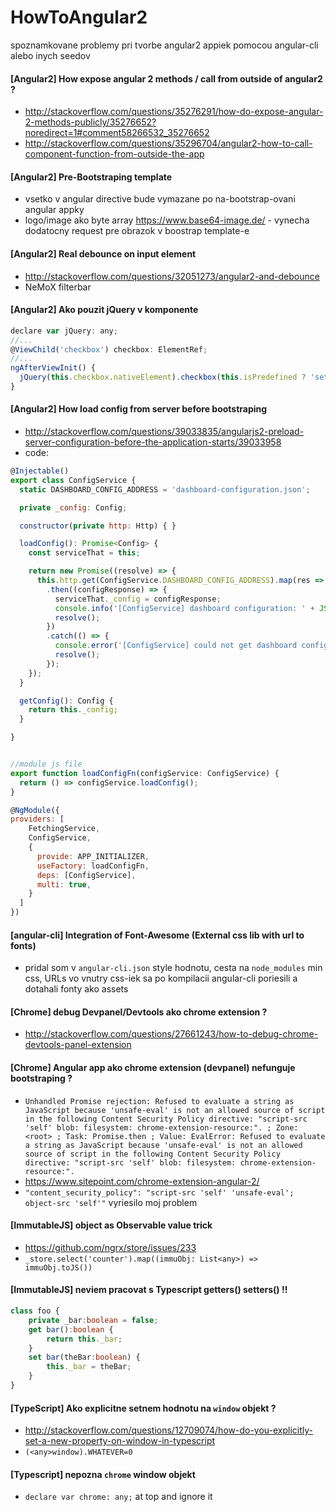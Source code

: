 # HowToAngular2
spoznamkovane problemy pri tvorbe angular2 appiek pomocou angular-cli alebo inych seedov


#### [Angular2] How expose angular 2 methods / call from outside of angular2 ?
- http://stackoverflow.com/questions/35276291/how-do-expose-angular-2-methods-publicly/35276652?noredirect=1#comment58266532_35276652
- http://stackoverflow.com/questions/35296704/angular2-how-to-call-component-function-from-outside-the-app


#### [Angular2] Pre-Bootstraping template
- vsetko v angular directive bude vymazane po na-bootstrap-ovani angular appky
- logo/image ako byte array https://www.base64-image.de/ - vynecha dodatocny request pre obrazok v boostrap template-e


#### [Angular2] Real debounce on input element
- http://stackoverflow.com/questions/32051273/angular2-and-debounce
- NeMoX filterbar


#### [Angular2] Ako pouzit jQuery v komponente
```js
declare var jQuery: any;
//...
@ViewChild('checkbox') checkbox: ElementRef;
//...
ngAfterViewInit() {
  jQuery(this.checkbox.nativeElement).checkbox(this.isPredefined ? 'set checked' : 'set unchecked');
}
```


#### [Angular2] How load config from server before bootstraping
- http://stackoverflow.com/questions/39033835/angularjs2-preload-server-configuration-before-the-application-starts/39033958
- code:

```js
@Injectable()
export class ConfigService {
  static DASHBOARD_CONFIG_ADDRESS = 'dashboard-configuration.json';

  private _config: Config;

  constructor(private http: Http) { }

  loadConfig(): Promise<Config> {
    const serviceThat = this;

    return new Promise((resolve) => {
      this.http.get(ConfigService.DASHBOARD_CONFIG_ADDRESS).map(res => res.json()).toPromise()
        .then((configResponse) => {
          serviceThat._config = configResponse;
          console.info('[ConfigService] dashboard configuration: ' + JSON.stringify(configResponse));
          resolve();
        })
        .catch(() => {
          console.error('[ConfigService] could not get dashboard configuration !');
          resolve();
        });
    });
  }

  getConfig(): Config {
    return this._config;
  }

}


//module js file
export function loadConfigFn(configService: ConfigService) {
  return () => configService.loadConfig();
}

@NgModule({
providers: [
    FetchingService,
    ConfigService,
    {
      provide: APP_INITIALIZER,
      useFactory: loadConfigFn,
      deps: [ConfigService],
      multi: true,
    }
  ]
})

```

#### [angular-cli] Integration of Font-Awesome (External css lib with url to fonts)
- pridal som v `angular-cli.json` style hodnotu, cesta na `node_modules` min css, URLs vo vnutry css-iek sa po kompilacii angular-cli poriesili a dotahali fonty ako assets


#### [Chrome] debug Devpanel/Devtools ako chrome extension ?
- http://stackoverflow.com/questions/27661243/how-to-debug-chrome-devtools-panel-extension


#### [Chrome] Angular app ako chrome extension (devpanel) nefunguje bootstraping ?
- `
Unhandled Promise rejection: Refused to evaluate a string as JavaScript because 'unsafe-eval' is not an allowed source of script in the following Content Security Policy directive: "script-src 'self' blob: filesystem: chrome-extension-resource:".
; Zone: <root> ; Task: Promise.then ; Value: EvalError: Refused to evaluate a string as JavaScript because 'unsafe-eval' is not an allowed source of script in the following Content Security Policy directive: "script-src 'self' blob: filesystem: chrome-extension-resource:".
`
- https://www.sitepoint.com/chrome-extension-angular-2/
- `"content_security_policy": "script-src 'self' 'unsafe-eval'; object-src 'self'"` vyriesilo moj problem


#### [ImmutableJS] object as Observable value trick
- https://github.com/ngrx/store/issues/233
- `_store.select('counter').map((immuObj: List<any>) => immuObj.toJS())`


#### [ImmutableJS] neviem pracovat s Typescript getters() setters() !!
```typescript
class foo {
    private _bar:boolean = false;
    get bar():boolean {
        return this._bar;
    }
    set bar(theBar:boolean) {
        this._bar = theBar;
    }
}
```


#### [TypeScript] Ako explicitne setnem hodnotu na `window` objekt ?
- http://stackoverflow.com/questions/12709074/how-do-you-explicitly-set-a-new-property-on-window-in-typescript
- `(<any>window).WHATEVER=0`


#### [Typescript] nepozna `chrome` window objekt
- `declare var chrome: any;` at top and ignore it
